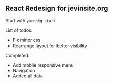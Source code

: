## React Redesign for jevinsite.org

Start with `yarnpkg start`

List of todos:
- Fix minor css
- Rearrange layout for better visibility

Completed:
- Add mobile responsive menu
- Navigation
- Added all data
